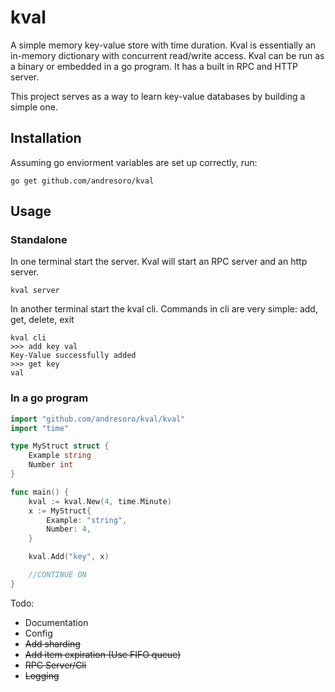 # kval
A simple memory key-value store with time duration. Kval is essentially an in-memory dictionary with concurrent read/write access. Kval can be run as a binary or embedded in a go program. It has a built in RPC and HTTP server.

This project serves as a way to learn key-value databases by building a simple one. 

## Installation
Assuming go enviorment variables are set up correctly, run:

```
go get github.com/andresoro/kval
```

## Usage

### Standalone

In one terminal start the server. Kval will start an RPC server and an http server.
```
kval server
```
In another terminal start the kval cli. Commands in cli are very simple: add, get, delete, exit

```
kval cli
>>> add key val
Key-Value successfully added
>>> get key
val
```

### In a go program

``` go
import "github.com/andresoro/kval/kval"
import "time"

type MyStruct struct {
    Example string
    Number int
}

func main() {
    kval := kval.New(4, time.Minute)
    x := MyStruct{
        Example: "string",
        Number: 4,
    }

    kval.Add("key", x)

    //CONTINUE ON 
}

```



Todo:

* Documentation
* Config
* ~~Add sharding~~
* ~~Add item expiration (Use FIFO queue)~~
* ~~RPC Server/Cli~~
* ~~Logging~~


